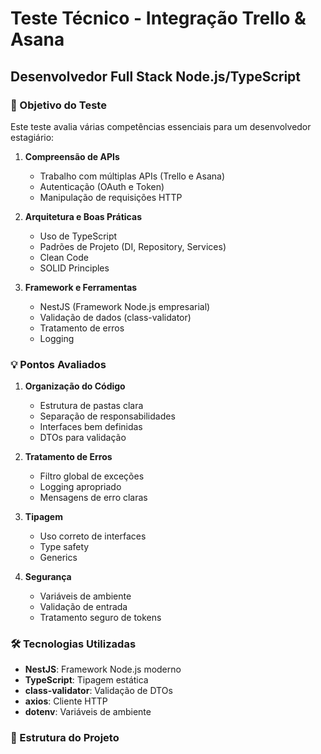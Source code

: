 # Teste Técnico - Integração Trello & Asana
## Desenvolvedor Full Stack Node.js/TypeScript

### 🎯 Objetivo do Teste
Este teste avalia várias competências essenciais para um desenvolvedor estagiário:

1. **Compreensão de APIs**
   - Trabalho com múltiplas APIs (Trello e Asana)
   - Autenticação (OAuth e Token)
   - Manipulação de requisições HTTP

2. **Arquitetura e Boas Práticas**
   - Uso de TypeScript
   - Padrões de Projeto (DI, Repository, Services)
   - Clean Code
   - SOLID Principles

3. **Framework e Ferramentas**
   - NestJS (Framework Node.js empresarial)
   - Validação de dados (class-validator)
   - Tratamento de erros
   - Logging

### 💡 Pontos Avaliados

1. **Organização do Código**
   - Estrutura de pastas clara
   - Separação de responsabilidades
   - Interfaces bem definidas
   - DTOs para validação

2. **Tratamento de Erros**
   - Filtro global de exceções
   - Logging apropriado
   - Mensagens de erro claras

3. **Tipagem**
   - Uso correto de interfaces
   - Type safety
   - Generics

4. **Segurança**
   - Variáveis de ambiente
   - Validação de entrada
   - Tratamento seguro de tokens

### 🛠️ Tecnologias Utilizadas

- **NestJS**: Framework Node.js moderno
- **TypeScript**: Tipagem estática
- **class-validator**: Validação de DTOs
- **axios**: Cliente HTTP
- **dotenv**: Variáveis de ambiente

### 📝 Estrutura do Projeto 